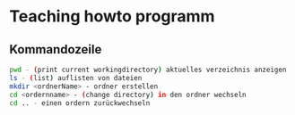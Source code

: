 # Teaching howto programm

## Kommandozeile

```bash
pwd - (print current workingdirectory) aktuelles verzeichnis anzeigen
ls - (list) auflisten von dateien
mkdir <ordnerName> - ordner erstellen
cd <ordernname> - (change directory) in den ordner wechseln
cd .. - einen ordern zurückwechseln

```